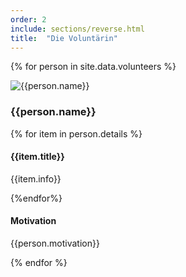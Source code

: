 ```yaml
---
order: 2
include: sections/reverse.html
title:  "Die Voluntärin"
---
```

{% for person in site.data.volunteers %} 
  <div class="person">
    <div class="portrait">
        <img src="assets/img/portraits/{{person.image}}" alt="{{person.name}}">
    </div>
    <h3>{{person.name}}</h3>
    <div class="details">
        {% for item in person.details %}
        <h4>{{item.title}}</h4>
        <p>{{item.info}}</p>
        {%endfor%}
    </div>
    <h4>Motivation</h4>
    <p>{{person.motivation}}</p>
</div>
{% endfor %}